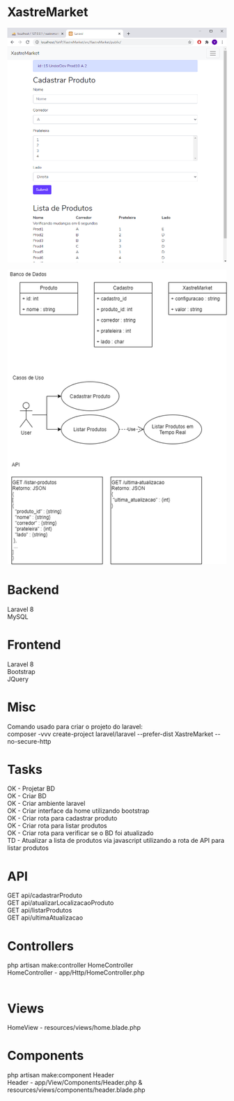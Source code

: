 # XastreMarket
![Screenshot](/doc/Screenshot_1.png)<br />

![Documentação](/doc/XastreMarket.png)<br />

# Backend
Laravel 8<br />
MySQL<br />

# Frontend
Laravel 8<br />
Bootstrap<br />
JQuery<br />

# Misc

Comando usado para criar o projeto do laravel:<br />
composer -vvv create-project laravel/laravel --prefer-dist XastreMarket --no-secure-http

# Tasks

OK - Projetar BD<br />
OK - Criar BD<br />
OK - Criar ambiente laravel<br />
OK - Criar interface da home utilizando bootstrap<br />
OK - Criar rota para cadastrar produto<br />
OK - Criar rota para listar produtos<br />
OK - Criar rota para verificar se o BD foi atualizado<br />
TD - Atualizar a lista de produtos via javascript utilizando a rota de API para listar produtos<br />

# API

GET api/cadastrarProduto<br />
GET api/atualizarLocalizacaoProduto<br />
GET api/listarProdutos<br />
GET api/ultimaAtualizacao<br />

# Controllers

php artisan make:controller HomeController<br />
HomeController - app/Http/HomeController.php<br />
<br />

# Views

HomeView - resources/views/home.blade.php<br />

# Components

php artisan make:component Header<br />
Header - app/View/Components/Header.php & resources/views/components/header.blade.php
